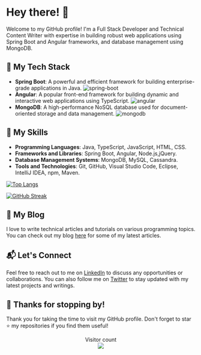 # Hey there! 👋 

Welcome to my GitHub profile! I'm a Full Stack Developer and Technical Content Writer with expertise in building robust web applications using Spring Boot and Angular frameworks, and database management using MongoDB. 

## 🚀 My Tech Stack

- **Spring Boot**: A powerful and efficient framework for building enterprise-grade applications in Java. ![spring-boot](https://img.shields.io/badge/-Spring%20Boot-brightgreen?style=flat&logo=spring)
- **Angular**: A popular front-end framework for building dynamic and interactive web applications using TypeScript. ![angular](https://img.shields.io/badge/-Angular-red?style=flat&logo=angular&logoColor=white)
- **MongoDB**: A high-performance NoSQL database used for document-oriented storage and data management. ![mongodb](https://img.shields.io/badge/-MongoDB-blue?style=flat&logo=mongodb&logoColor=white)

## 🔧 My Skills

- **Programming Languages**: Java, TypeScript, JavaScript, HTML, CSS.
- **Frameworks and Libraries**: Spring Boot, Angular, Node.js,jQuery.
- **Database Management Systems**: MongoDB, MySQL, Cassandra.
- **Tools and Technologies**: Git, GitHub, Visual Studio Code, Eclipse, IntelliJ IDEA, npm, Maven.

[![Top Langs](https://github-readme-stats.vercel.app/api/top-langs/?username=uday-utronics)](https://github.com/uday-utronics/github-readme-stats)

[![GitHub Streak](https://streak-stats.demolab.com/?user=uday-utronics&theme=soft-green)](https://git.io/streak-stats)

## 📝 My Blog

I love to write technical articles and tutorials on various programming topics. You can check out my blog [here](https://utronics.hashnode.dev/) for some of my latest articles.

## 📬 Let's Connect

Feel free to reach out to me on [LinkedIn](https://www.linkedin.com/in/uday-kumar-b-080a06132/) to discuss any opportunities or collaborations. You can also follow me on [Twitter](https://twitter.com/uday_kumar___) to stay updated with my latest projects and writings.

## 🎉 Thanks for stopping by!

Thank you for taking the time to visit my GitHub profile. Don't forget to star ⭐️ my repositories if you find them useful!

<p align="center"> 
  Visitor count<br>
  <img src="https://profile-counter.glitch.me/uday-utronics/count.svg" />
</p>
<!--
**uday-utronics/uday-utronics** is a ✨ _special_ ✨ repository because its `README.md` (this file) appears on your GitHub profile.

Here are some ideas to get you started:

- 🔭 I’m currently working on ...
- 🌱 I’m currently learning ...
- 👯 I’m looking to collaborate on ...
- 🤔 I’m looking for help with ...
- 💬 Ask me about ...
- 📫 How to reach me: ...
- 😄 Pronouns: ...
- ⚡ Fun fact: ...
-->
